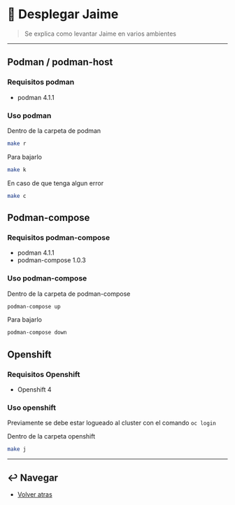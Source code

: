 # :tada: Desplegar Jaime

> Se explica como levantar Jaime en varios ambientes

---

## Podman / podman-host

### Requisitos podman

* podman 4.1.1

### Uso podman

Dentro de la carpeta de podman

```sh
make r
```

Para bajarlo

```sh
make k
```

En caso de que tenga algun error

```sh
make c
```

## Podman-compose

### Requisitos podman-compose

* podman 4.1.1
* podman-compose 1.0.3

### Uso podman-compose

Dentro de la carpeta de podman-compose

```sh
podman-compose up
```

Para bajarlo

```sh
podman-compose down
```

## Openshift

### Requisitos Openshift

* Openshift 4

### Uso openshift

Previamente se debe estar logueado al cluster con el comando `oc login`

Dentro de la carpeta openshift

```sh
make j
```

---

## :leftwards_arrow_with_hook: Navegar

* [Volver atras](../README.md)
